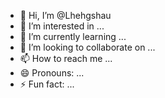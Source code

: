 - 👋 Hi, I’m @Lhehgshau
- 👀 I’m interested in ...
- 🌱 I’m currently learning ...
- 💞️ I’m looking to collaborate on ...
- 📫 How to reach me ...
- 😄 Pronouns: ...
- ⚡ Fun fact: ...

<!---
Lhehgshau/Lhehgshau is a ✨ special ✨ repository because its `README.md` (this file) appears on your GitHub profile.
You can click the Preview link to take a look at your changes.
--->
